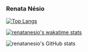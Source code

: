 ### Renata Nésio

[![Top Langs](https://github-readme-stats.vercel.app/api/top-langs/?username=renatanesio&layout=compact)](https://github.com/anuraghazra/github-readme-stats)

[![renatanesio's wakatime stats](https://github-readme-stats.vercel.app/api/wakatime?username=renatanesio&layout=compact)](https://github.com/anuraghazra/github-readme-stats)

![renatanesio's GitHub stats](https://github-readme-stats.vercel.app/api?username=renatanesio&show_icons=true&theme=tokyonight)




<!--
**renatanesio/renatanesio** is a ✨ _special_ ✨ repository because its `README.md` (this file) appears on your GitHub profile.

Here are some ideas to get you started:

- 🔭 I’m currently working on ...
- 🌱 I’m currently learning ...
- 👯 I’m looking to collaborate on ...
- 🤔 I’m looking for help with ...
- 💬 Ask me about ...
- 📫 How to reach me: ...
- 😄 Pronouns: ...
- ⚡ Fun fact: ...
-->
